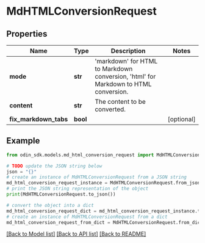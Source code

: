 # MdHTMLConversionRequest


## Properties

Name | Type | Description | Notes
------------ | ------------- | ------------- | -------------
**mode** | **str** | &#39;markdown&#39; for HTML to Markdown conversion, &#39;html&#39; for Markdown to HTML conversion. | 
**content** | **str** | The content to be converted. | 
**fix_markdown_tabs** | **bool** |  | [optional] 

## Example

```python
from odin_sdk.models.md_html_conversion_request import MdHTMLConversionRequest

# TODO update the JSON string below
json = "{}"
# create an instance of MdHTMLConversionRequest from a JSON string
md_html_conversion_request_instance = MdHTMLConversionRequest.from_json(json)
# print the JSON string representation of the object
print(MdHTMLConversionRequest.to_json())

# convert the object into a dict
md_html_conversion_request_dict = md_html_conversion_request_instance.to_dict()
# create an instance of MdHTMLConversionRequest from a dict
md_html_conversion_request_from_dict = MdHTMLConversionRequest.from_dict(md_html_conversion_request_dict)
```
[[Back to Model list]](../README.md#documentation-for-models) [[Back to API list]](../README.md#documentation-for-api-endpoints) [[Back to README]](../README.md)


